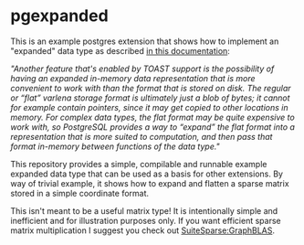 # pgexpanded

This is an example postgres extension that shows how to implement an
"expanded" data type as described [in this
documentation](https://www.postgresql.org/docs/current/xtypes.html):

*"Another feature that's enabled by TOAST support is the possibility of
having an expanded in-memory data representation that is more
convenient to work with than the format that is stored on disk. The
regular or “flat” varlena storage format is ultimately just a blob of
bytes; it cannot for example contain pointers, since it may get copied
to other locations in memory. For complex data types, the flat format
may be quite expensive to work with, so PostgreSQL provides a way to
“expand” the flat format into a representation that is more suited to
computation, and then pass that format in-memory between functions of
the data type."*

This repository provides a simple, compilable and runnable example
expanded data type that can be used as a basis for other extensions.
By way of trivial example, it shows how to expand and flatten a sparse
matrix stored in a simple coordinate format.

This isn't meant to be a useful matrix type!  It is intentionally
simple and inefficient and for illustration purposes only.  If you
want efficient sparse matrix multiplication I suggest you check out
[SuiteSparse:GraphBLAS](https://github.com/DrTimothyAldenDavis/GraphBLAS).
